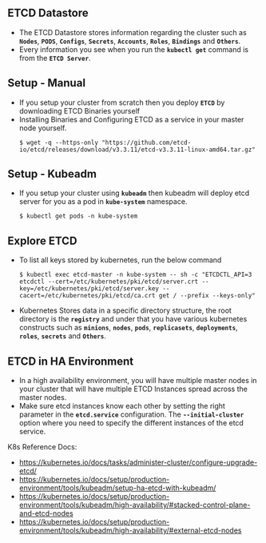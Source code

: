 ## ETCD Datastore
- The ETCD Datastore stores information regarding the cluster such as **`Nodes`**, **`PODS`**, **`Configs`**, **`Secrets`**, **`Accounts`**, **`Roles`**, **`Bindings`** and **`Others`**.
- Every information you see when you run the **`kubectl get`** command is from the **`ETCD Server`**.

## Setup - Manual
- If you setup your cluster from scratch then you deploy **`ETCD`** by downloading ETCD Binaries yourself
- Installing Binaries and Configuring ETCD as a service in your master node yourself.
  ```
  $ wget -q --https-only "https://github.com/etcd-io/etcd/releases/download/v3.3.11/etcd-v3.3.11-linux-amd64.tar.gz"
  ```  
## Setup - Kubeadm
- If you setup your cluster using **`kubeadm`** then kubeadm will deploy etcd server for you as a pod in **`kube-system`** namespace.
  ```
  $ kubectl get pods -n kube-system
  ```
  
## Explore ETCD
- To list all keys stored by kubernetes, run the below command
  ```
  $ kubectl exec etcd-master -n kube-system -- sh -c "ETCDCTL_API=3 etcdctl --cert=/etc/kubernetes/pki/etcd/server.crt --key=/etc/kubernetes/pki/etcd/server.key --cacert=/etc/kubernetes/pki/etcd/ca.crt get / --prefix --keys-only"
  ```
- Kubernetes Stores data in a specific directory structure, the root directory is the **`registry`** and under that you have various kubernetes constructs such as **`minions`**, **`nodes`**, **`pods`**, **`replicasets`**, **`deployments`**, **`roles`**, **`secrets`** and **`Others`**.
  
## ETCD in HA Environment
   - In a high availability environment, you will have multiple master nodes in your cluster that will have multiple ETCD Instances spread across the master nodes.
   - Make sure etcd instances know each other by setting the right parameter in the **`etcd.service`** configuration. The **`--initial-cluster`** option where you need to specify the different instances of the etcd service.
   
K8s Reference Docs:
- https://kubernetes.io/docs/tasks/administer-cluster/configure-upgrade-etcd/
- https://kubernetes.io/docs/setup/production-environment/tools/kubeadm/setup-ha-etcd-with-kubeadm/
- https://kubernetes.io/docs/setup/production-environment/tools/kubeadm/high-availability/#stacked-control-plane-and-etcd-nodes
- https://kubernetes.io/docs/setup/production-environment/tools/kubeadm/high-availability/#external-etcd-nodes
